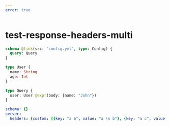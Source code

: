 ```yaml
---
error: true
---
```


# test-response-headers-multi

```graphql @config
schema @link(src: "config.yml", type: Config) {
  query: Query
}

type User {
  name: String
  age: Int
}

type Query {
  user: User @expr(body: {name: "John"})
}
```

```yml @file:config.yml
schema: {}
server:
  headers: {custom: [{key: "a b", value: "a \n b"}, {key: "a c", value: "a \n b"}]}
```
